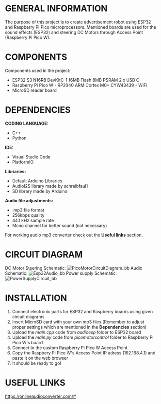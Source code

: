# GENERAL INFORMATION

The purpose of this project is to create advertisement robot using ESP32 and Raspberry Pi Pico microprocessors. 
Mentioned boards are used for the sound effects (ESP32) and steering DC Motors through Access Point (Raspberry Pi Pico W).

# COMPONENTS

Components used in the project:
- ESP32 S3 N16R8 DevKitC-1 16MB Flash 8MB PSRAM 2 x USB C
- Raspberry Pi Pico W - RP2040 ARM Cortex M0+ CYW43439 - WiFi
- MicroSD reader board

# DEPENDENCIES

**CODING LANGUAGE:**
- C++
- Python

**IDE:**
- Visual Studio Code
- PlatformIO

**Libriaries:**
- Default Arduino Libraries
- AudioI2S library made by schreibfaul1
- SD library made by Arduino

**Audio file adjustments:**
- .mp3 file format
- 256kbps quality
- 44.1 kHz sample rate
- Mono channel for better sound (not necessary)

For working audio mp3 converter check out the **Useful links** section.

# CIRCUIT DIAGRAM
DC Motor Steering Schematic: ![PicoMotorCircuitDiagram_bb](https://github.com/user-attachments/assets/099b944c-4642-492b-b489-c555d795320a)
Audio Schematic: ![Esp32Audio_bb](https://github.com/user-attachments/assets/04ebd0ec-229a-4bcf-8707-837bba1134ac) 
Power supply Schematic: ![PowerSupplyCircuit_bb](https://github.com/user-attachments/assets/907c398e-a168-46ea-b94d-b6abd995351c)
# INSTALLATION

1. Connect electronic parts for ESP32 and Raspberry boards using given circuit diagrams
2. Insert MicroSD card with your own mp3 files (Remember to adjust proper settings which are mentioned in the **Dependencies** section)
3. Upload the *main.cpp* code from *audioesp* folder to ESP32 board
4. Upload the *main.py* code from *picomotorcontrol* folder to Raspberry Pi Pico W's board
5. Connect to the custom Raspberry Pi Pico W Access Point
6. Copy the Raspbery Pi Pico W's Access Point IP adress (192.168.4.1) and paste it on the web browser
7. It should be ready to go! 

# USEFUL LINKS
https://onlineaudioconverter.com/#
